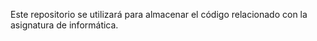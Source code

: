 
Este repositorio se utilizará para almacenar el código relacionado con la asignatura de informática.
